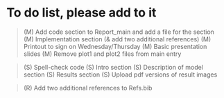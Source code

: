 # To do list, please add to it

> (M) Add code section to Report_main and add a file for the section
> (M) Implementation section (& add two additional references)
> (M) Printout to sign on Wednesday/Thursday
> (M) Basic presentation slides
> (M) Remove plot1 and plot2 files from main entry

> (S) Spell-check code
> (S) Intro section
> (S) Description of model section
> (S) Results section
> (S) Upload pdf versions of result images

> (R) Add two additional references to Refs.bib
